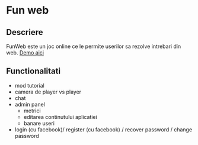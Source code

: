 Fun web
=======

Descriere
---------

FunWeb este un joc online ce le permite userilor sa rezolve intrebari
din web. [Demo aici](https://www.example.org)

Functionalitati
---------------

* mod tutorial
* camera de player vs player
* chat
* admin panel
  - metrici
  - editarea continutului aplicatiei
  - banare useri
* login (cu facebook)/ register (cu facebook) / recover password / change password




